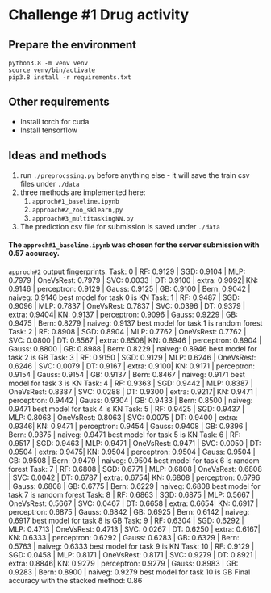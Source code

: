 # Challenge #1 Drug activity

## Prepare the environment

```
python3.8 -m venv venv
source venv/bin/activate
pip3.8 install -r requirements.txt
```

## Other requirements

- Install torch for cuda
- Install tensorflow 

## Ideas and methods

1) run `./preprocssing.py` before anything else - it will save the train csv files under `./data`
2) three methods are implemented here:
    1. `approch#1_baseline.ipynb`
    2. `approach#2_zoo_sklearn,py`
    3. `approach#3_multitaskingNN.py`
3) The prediction csv file for submission is saved under `./data`   


#### The `approch#1_baseline.ipynb` was chosen for the server submission with 0.57 accuracy.

`approch#2` output fingerprints:
Task: 0 | RF: 0.9129 | SGD: 0.9104 | MLP: 0.7979 | OneVsRest: 0.7979 | SVC: 0.0033 | DT: 0.9100 | extra: 0.9092| KN: 0.9146 | perceptron: 0.9129 | Gauss: 0.9125 | GB: 0.9100 | Bern: 0.9042 | naiveg: 0.9146
best model for task 0 is KN
Task: 1 | RF: 0.9487 | SGD: 0.9096 | MLP: 0.7837 | OneVsRest: 0.7837 | SVC: 0.0396 | DT: 0.9379 | extra: 0.9404| KN: 0.9137 | perceptron: 0.9096 | Gauss: 0.9229 | GB: 0.9475 | Bern: 0.8279 | naiveg: 0.9137
best model for task 1 is random forest
Task: 2 | RF: 0.8908 | SGD: 0.8904 | MLP: 0.7762 | OneVsRest: 0.7762 | SVC: 0.0800 | DT: 0.8567 | extra: 0.8508| KN: 0.8946 | perceptron: 0.8904 | Gauss: 0.8800 | GB: 0.8988 | Bern: 0.8229 | naiveg: 0.8946
best model for task 2 is GB
Task: 3 | RF: 0.9150 | SGD: 0.9129 | MLP: 0.6246 | OneVsRest: 0.6246 | SVC: 0.0079 | DT: 0.9167 | extra: 0.9100| KN: 0.9171 | perceptron: 0.9154 | Gauss: 0.9154 | GB: 0.9137 | Bern: 0.8467 | naiveg: 0.9171
best model for task 3 is KN
Task: 4 | RF: 0.9363 | SGD: 0.9442 | MLP: 0.8387 | OneVsRest: 0.8387 | SVC: 0.0288 | DT: 0.9300 | extra: 0.9217| KN: 0.9471 | perceptron: 0.9442 | Gauss: 0.9304 | GB: 0.9433 | Bern: 0.8500 | naiveg: 0.9471
best model for task 4 is KN
Task: 5 | RF: 0.9425 | SGD: 0.9437 | MLP: 0.8063 | OneVsRest: 0.8063 | SVC: 0.0075 | DT: 0.9400 | extra: 0.9346| KN: 0.9471 | perceptron: 0.9454 | Gauss: 0.9408 | GB: 0.9396 | Bern: 0.9375 | naiveg: 0.9471
best model for task 5 is KN
Task: 6 | RF: 0.9517 | SGD: 0.9463 | MLP: 0.9471 | OneVsRest: 0.9471 | SVC: 0.0050 | DT: 0.9504 | extra: 0.9475| KN: 0.9504 | perceptron: 0.9504 | Gauss: 0.9504 | GB: 0.9508 | Bern: 0.9479 | naiveg: 0.9504
best model for task 6 is random forest
Task: 7 | RF: 0.6808 | SGD: 0.6771 | MLP: 0.6808 | OneVsRest: 0.6808 | SVC: 0.0042 | DT: 0.6787 | extra: 0.6754| KN: 0.6808 | perceptron: 0.6796 | Gauss: 0.6808 | GB: 0.6775 | Bern: 0.6229 | naiveg: 0.6808
best model for task 7 is random forest
Task: 8 | RF: 0.6863 | SGD: 0.6875 | MLP: 0.5667 | OneVsRest: 0.5667 | SVC: 0.0467 | DT: 0.6658 | extra: 0.6654| KN: 0.6917 | perceptron: 0.6875 | Gauss: 0.6842 | GB: 0.6925 | Bern: 0.6142 | naiveg: 0.6917
best model for task 8 is GB
Task: 9 | RF: 0.6304 | SGD: 0.6292 | MLP: 0.4713 | OneVsRest: 0.4713 | SVC: 0.0267 | DT: 0.6250 | extra: 0.6167| KN: 0.6333 | perceptron: 0.6292 | Gauss: 0.6283 | GB: 0.6329 | Bern: 0.5763 | naiveg: 0.6333
best model for task 9 is KN
Task: 10 | RF: 0.9129 | SGD: 0.0458 | MLP: 0.8171 | OneVsRest: 0.8171 | SVC: 0.9279 | DT: 0.8921 | extra: 0.8846| KN: 0.9279 | perceptron: 0.9279 | Gauss: 0.8983 | GB: 0.9283 | Bern: 0.8900 | naiveg: 0.9279
best model for task 10 is GB
Final accuracy with the stacked method: 0.86